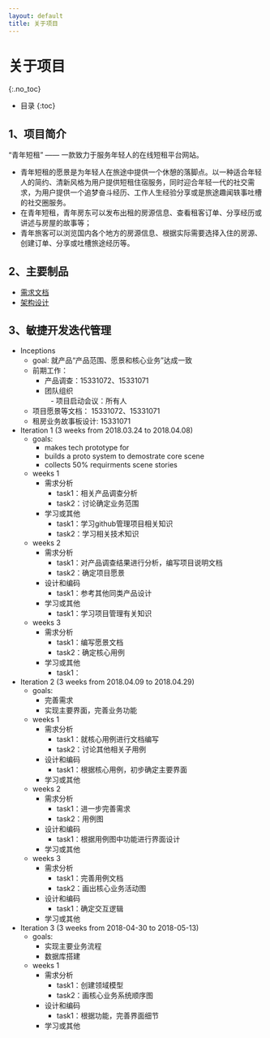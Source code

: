 ```yaml
---
layout: default
title: 关于项目
---
```


# 关于项目
{:.no_toc}

* 目录
{:toc}

## 1、项目简介

“青年短租” —— 一款致力于服务年轻人的在线短租平台网站。    
 - 青年短租的愿景是为年轻人在旅途中提供一个休憩的落脚点。以一种适合年轻人的简约、清新风格为用户提供短租住宿服务，同时迎合年轻一代的社交需求，为用户提供一个追梦奋斗经历、工作人生经验分享或是旅途趣闻轶事吐槽的社交圈服务。
 - 在青年短租，青年房东可以发布出租的房源信息、查看租客订单、分享经历或讲述与房屋的故事等；
 - 青年旅客可以浏览国内各个地方的房源信息、根据实际需要选择入住的房源、创建订单、分享或吐槽旅途经历等。

## 2、主要制品

* [需求文档](doc/backlog)
* [架构设计]()


## 3、敏捷开发迭代管理

* Inceptions    
    - goal: 就产品“产品范围、愿景和核心业务”达成一致
    - 前期工作：    
        - 产品调查：15331072、15331071    
        - 团队组织    
    - 项目启动会议：所有人    
    - 项目愿景等文档： 15331072、15331071    
    - 租房业务故事板设计: 15331071
* Iteration 1 (3 weeks from 2018.03.24 to 2018.04.08)
    - goals:    
        - makes tech prototype for    
        - builds a proto system to demostrate core scene    
        - collects 50% requirments scene stories
    - weeks 1    
        - 需求分析    
            - task1：相关产品调查分析     
            - task2：讨论确定业务范围    
        - 学习或其他    
            - task1：学习github管理项目相关知识    
            - task2：学习相关技术知识    
    - weeks 2    
        - 需求分析    
            - task1：对产品调查结果进行分析，编写项目说明文档    
            - task2：确定项目愿景    
        - 设计和编码    
            - task1：参考其他同类产品设计    
        - 学习或其他    
            - task1：学习项目管理有关知识    
    - weeks 3    
        - 需求分析    
            - task1：编写愿景文档    
            - task2：确定核心用例    
        - 学习或其他    
            - task1：
* Iteration 2 (3 weeks from 2018.04.09 to 2018.04.29)    
    - goals:    
        - 完善需求    
        - 实现主要界面，完善业务功能    
    - weeks 1    
        - 需求分析    
            - task1：就核心用例进行文档编写    
            - task2：讨论其他相关子用例    
        - 设计和编码    
            - task1：根据核心用例，初步确定主要界面    
        - 学习或其他    
    - weeks 2    
        - 需求分析    
            - task1：进一步完善需求    
            - task2：用例图    
        - 设计和编码    
            - task1：根据用例图中功能进行界面设计    
        - 学习或其他    
    - weeks 3    
        - 需求分析    
            - task1：完善用例文档    
            - task2：画出核心业务活动图    
        - 设计和编码    
            - task1：确定交互逻辑    
        - 学习或其他
* Iteration 3 (3 weeks from 2018-04-30 to 2018-05-13)    
    - goals:    
        - 实现主要业务流程    
        - 数据库搭建    
    - weeks 1    
        - 需求分析    
            - task1：创建领域模型    
            - task2：画核心业务系统顺序图    
        - 设计和编码    
            - task1：根据功能，完善界面细节    
        - 学习或其他
